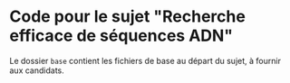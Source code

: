 # Code pour le sujet "Recherche efficace de séquences ADN"

Le dossier `base` contient les fichiers de base au départ du sujet,
à fournir aux candidats.
